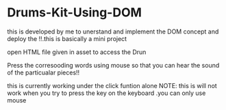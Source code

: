 # Drums-Kit-Using-DOM

this is developed by me to unerstand and implement the DOM concept and deploy the !!.this is basically a mini project 

open HTML file given in asset to access the Drun 

Press the corresooding words using mouse so that you can hear the sound of the particualar pieces!!

this is currently working under the click funtion alone NOTE: this is will not work when you try to press the key on the keyboard .you can only use mouse 

